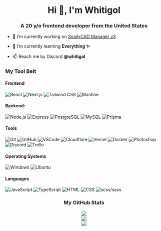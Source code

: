 <h1 align="center">Hi 👋, I'm Whitigol</h1>
<h3 align="center">A 20 y/o frontend developer from the United States</h3>

- 🔭 I’m currently working on [SnailyCAD Manager v3](https://github.com/SnailyCAD-Manager/manager)

- 🌱 I’m currently learning **Everything ✨**

- 📫 Reach me by Discord **@whitigol**


### My Tool Belt

#### Frontend

![React](https://img.shields.io/badge/-React-222a36?style=for-the-badge&logo=react)
![Next.js](https://img.shields.io/badge/-Next.js-222a36?style=for-the-badge&logo=next.js)
![Tailwind CSS](https://img.shields.io/badge/-Tailwind%20CSS-222a36?style=for-the-badge&logo=tailwind-css)
![Mantine](https://img.shields.io/badge/-Mantine-222a36?style=for-the-badge&logo=mantine)

#### Backend:

![Node.js](https://img.shields.io/badge/-Node.js-222a36?style=for-the-badge&logo=node.js)
![Express](https://img.shields.io/badge/-Express-222a36?style=for-the-badge&logo=express)
![PostgreSQL](https://img.shields.io/badge/-PostgreSQL-222a36?style=for-the-badge&logo=postgresql)
![MySQL](https://img.shields.io/badge/-MySQL-222a36?style=for-the-badge&logo=mysql)
![Prisma](https://img.shields.io/badge/-Prisma-222a36?style=for-the-badge&logo=prisma)

#### Tools

![Git](https://img.shields.io/badge/-Git-222a36?style=for-the-badge&logo=git)
![GitHub](https://img.shields.io/badge/-GitHub-222a36?style=for-the-badge&logo=github)
![VSCode](https://img.shields.io/badge/-VSCode-222a36?style=for-the-badge&logo=visual-studio-code&logoColor=007ACC)
![Cloudflare](https://img.shields.io/badge/-Cloudflare-222a36?style=for-the-badge&logo=cloudflare)
![Vercel](https://img.shields.io/badge/-Vercel-222a36?style=for-the-badge&logo=vercel)
![Docker](https://img.shields.io/badge/-Docker-222a36?style=for-the-badge&logo=docker)
![Photoshop](https://img.shields.io/badge/-Photoshop-222a36?style=for-the-badge&logo=adobe-photoshop)
![Discord](https://img.shields.io/badge/-Discord-222a36?style=for-the-badge&logo=discord)
![Trello](https://img.shields.io/badge/-Trello-222a36?style=for-the-badge&logo=trello&logoColor=0079BF)

#### Operating Systems

![Windows](https://img.shields.io/badge/-Windows-222a36?style=for-the-badge&logo=windows)
![Ubuntu](https://img.shields.io/badge/-Ubuntu-222a36?style=for-the-badge&logo=ubuntu)

#### Languages

![JavaScript](https://img.shields.io/badge/-JavaScript-222a36?style=for-the-badge&logo=javascript)
![TypeScript](https://img.shields.io/badge/-TypeScript-222a36?style=for-the-badge&logo=typescript)
![HTML](https://img.shields.io/badge/-HTML-222a36?style=for-the-badge&logo=html5)
![CSS](https://img.shields.io/badge/-CSS-222a36?style=for-the-badge&logo=css3)
![scss/sass](https://img.shields.io/badge/-Scss-222a36?style=for-the-badge&logo=sass)



<h3 align="center">My GitHub Stats</h3>
<div align="center">
  <img src="https://github-readme-stats.vercel.app/api?username=whitigolprod&show_icons=true&theme=dark"/>
</div>
<div align="center">
  <img src="https://github-readme-stats.vercel.app/api/top-langs/?username=whitigolprod&layout=compact&theme=dark"/>
</div>
<div align="center">
  <img src="https://streak-stats.demolab.com?user=WhitigolProd&theme=dark&hide_border=true&border_radius=12" />
</div>
